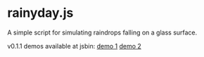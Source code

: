 rainyday.js
===========
A simple script for simulating raindrops falling on a glass surface.

v0.1.1 demos available at jsbin: [demo 1](http://jsbin.com/EjoGeLo/2) [demo 2](http://jsbin.com/eDALEfE/2)
